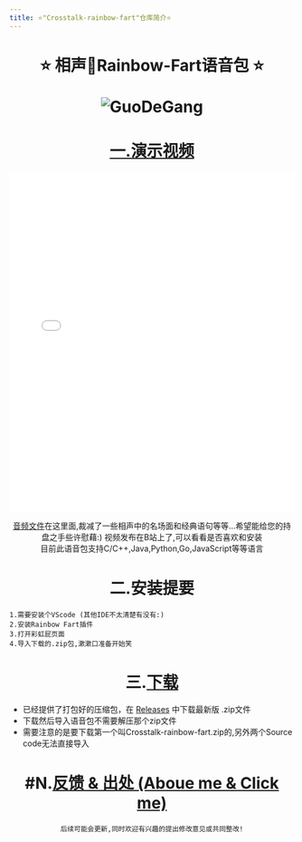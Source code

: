 ```yaml
---
title: ⭐"Crosstalk-rainbow-fart"仓库简介⭐
---
```

<!--
 * @Author: Weidows
 * @Date: 2020-07-02 10:44:33
 * @LastEditors: Weidows
 * @LastEditTime: 2020-08-22 21:56:54
 * @FilePath: \Weidows\Website\source\repository\Crosstalk-rainbow-fart.md
--> 
<h1 align="center">
 ⭐️ 相声🌈Rainbow-Fart语音包 ⭐️ 

![GuoDeGang](https://raw.githubusercontent.com/Weidows/Crosstalk-rainbow-fart/master/image/dark.jpg)
</h1>
<center>

# [一.演示视频](https://www.bilibili.com/video/BV1bi4y1G7kb)

  <iframe src="//player.bilibili.com/player.html?aid=541127453&bvid=BV1bi4y1G7kb&cid=208071709&page=1" scrolling="no" border="1" frameborder="yes" framespacing="0" allowfullscreen="true" width="100%" height="600"> </iframe>  
  
  [音频文件](https://github.com/Weidows/Crosstalk-rainbow-fart/Crosstalk/)在这里面,裁减了一些相声中的名场面和经典语句等等...希望能给您的持盘之手些许慰藉:)
    视频发布在B站上了,可以看看是否喜欢和安装  
    目前此语音包支持C/C++,Java,Python,Go,JavaScript等等语言


# 二.安装提要
</center>

    1.需要安装个VScode (其他IDE不太清楚有没有:)
    2.安装Rainbow Fart插件
    3.打开彩虹屁页面
    4.导入下载的.zip包,漱漱口准备开始笑
<center>

# 三.[下载](https://github.com/Weidows/Crosstalk-rainbow-fart/releases/tag/1.1)
</center>

* 已经提供了打包好的压缩包，在 [Releases](https://github.com/Weidows/Crosstalk-rainbow-fart/releases/tag/1.1) 中下载最新版 .zip文件
* 下载然后导入语音包不需要解压那个zip文件
* 需要注意的是要下载第一个叫Crosstalk-rainbow-fart.zip的,另外两个Source code无法直接导入

<center>

# #N.[反馈 & 出处 (Aboue me & Click me)](https://Weidows.github.io/Weidows/about)
    后续可能会更新,同时欢迎有兴趣的提出修改意见或共同整改!
</center>
